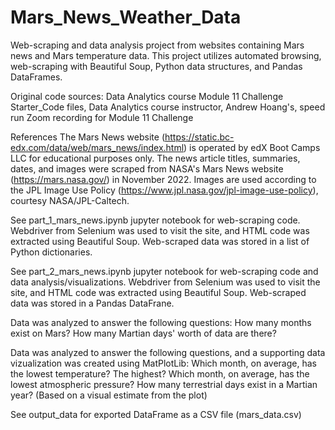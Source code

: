 # Mars_News_Weather_Data
Web-scraping and data analysis project from websites containing Mars news and Mars temperature data.  This project utilizes automated browsing, web-scraping with Beautiful Soup, Python data structures, and Pandas DataFrames. 

Original code sources: Data Analytics course Module 11 Challenge Starter_Code files, Data Analytics course instructor, Andrew Hoang's, speed run Zoom recording for Module 11 Challenge

References
The Mars News website (https://static.bc-edx.com/data/web/mars_news/index.html) is operated by edX Boot Camps LLC for educational purposes only. The news article titles, summaries, dates, and images were scraped from NASA's Mars News website (https://mars.nasa.gov/) in November 2022. Images are used according to the JPL Image Use Policy (https://www.jpl.nasa.gov/jpl-image-use-policy), courtesy NASA/JPL-Caltech.


See part_1_mars_news.ipynb jupyter notebook for web-scraping code. Webdriver from Selenium was used to visit the site, and HTML code was extracted using Beautiful Soup. Web-scraped data was stored in a list of Python dictionaries.


See part_2_mars_news.ipynb jupyter notebook for web-scraping code and data analysis/visualizations. Webdriver from Selenium was used to visit the site, and HTML code was extracted using Beautiful Soup. Web-scraped data was stored in a Pandas DataFrane. 

Data was analyzed to answer the following questions:
How many months exist on Mars?
How many Martian days' worth of data are there?

Data was analyzed to answer the following questions, and a supporting data vizualization was created using MatPlotLib:
Which month, on average, has the lowest temperature? The highest?
Which month, on average, has the lowest atmospheric pressure? 
How many terrestrial days exist in a Martian year? (Based on a visual estimate from the plot)

See output_data for exported DataFrame as a CSV file (mars_data.csv)